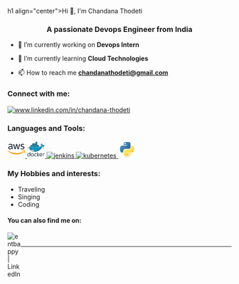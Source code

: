 h1 align="center">Hi 👋, I'm Chandana Thodeti</h1>
<h3 align="center">A passionate Devops Engineer from India</h3>

- 🔭 I’m currently working on **Devops Intern**

- 🌱 I’m currently learning **Cloud Technologies**

- 📫 How to reach me **chandanathodeti@gmail.com**

<h3 align="left">Connect with me:</h3>
<p align="left">
<a href="https://linkedin.com/in/www.linkedin.com/in/chandana-thodeti" target="blank"><img align="center" src="https://raw.githubusercontent.com/rahuldkjain/github-profile-readme-generator/master/src/images/icons/Social/linked-in-alt.svg" alt="www.linkedin.com/in/chandana-thodeti" height="30" width="40" /></a>
</p>

<h3 align="left">Languages and Tools:</h3>
<p align="left"> <a href="https://aws.amazon.com" target="_blank" rel="noreferrer"> <img src="https://raw.githubusercontent.com/devicons/devicon/master/icons/amazonwebservices/amazonwebservices-original-wordmark.svg" alt="aws" width="40" height="40"/> </a> <a href="https://www.docker.com/" target="_blank" rel="noreferrer"> <img src="https://raw.githubusercontent.com/devicons/devicon/master/icons/docker/docker-original-wordmark.svg" alt="docker" width="40" height="40"/> </a> <a href="https://www.jenkins.io" target="_blank" rel="noreferrer"> <img src="https://www.vectorlogo.zone/logos/jenkins/jenkins-icon.svg" alt="jenkins" width="40" height="40"/> </a> <a href="https://kubernetes.io" target="_blank" rel="noreferrer"> <img src="https://www.vectorlogo.zone/logos/kubernetes/kubernetes-icon.svg" alt="kubernetes" width="40" height="40"/> </a> <a href="https://www.python.org" target="_blank" rel="noreferrer"> <img src="https://raw.githubusercontent.com/devicons/devicon/master/icons/python/python-original.svg" alt="python" width="40" height="40"/> </a> </p>

### My Hobbies and interests:
* Traveling
* Singing
* Coding



<!-- <hr>


<hr> -->

#### You can also find me on: 

[<a href="https://www.linkedin.com/in/chandana-thodeti/"><img align="left" alt="entbappy | LinkedIn" width="30px" src="https://img.icons8.com/color/48/000000/linkedin.png" /></a>][linkedin]
                                                                                                                                                                       

<br>

<hr>

[linkedin]: https://www.linkedin.com/in/chandana-thodeti
